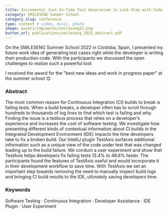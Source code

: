 ```yaml
---
title: Incremental Just-In-Time Test Generation in Lock-Step with Code Development
category: SMILESENG Summer School
category_slug: conference
type: content # video, music, photo
image: assets/img/works/smileseng22.png
button_url: publications/smileseng_2022_abstract.pdf
---
```


On the SMILESENG Summer School 2022 in Córdoba, Spain, I presented my future work idea of generating test cases right while the developer is writing their production code. With the participants we discussed the open challenges to realize such a powerful tool.

I received the award for the "best new ideas and work in progress paper" at the summer school 😊

### Abstract
The most common reason for Continuous Integration (CI) builds to break is failing tests. When a build breaks, a developer often has to scroll through hundreds to thousands of log lines to find which test is failing and why. Finding the issue is a tedious process that relies on a developer’s experience and increases the cost of software testing. We investigate how presenting different kinds of contextual information about CI builds in the Integrated Development Environment (IDE) impacts the time developers take to fix a broken build. Our IntelliJ plugin TestAxis surfaces additional information such as a unique view of the code under test that was changed leading up to the build failure. We conduct a user experiment and show that TestAxis helps developers fix failing tests 13.4% to 48.6% faster. The participants found the features of TestAxis useful and would incorporate it in their development workflow to save time. With TestAxis we set an important step towards removing the need to manually inspect build logs and bringing CI build results to the IDE, ultimately saving developers time.


### Keywords
Software Testing · Continuous Integration · Developer Assistance · IDE Plugin · User Experiment
